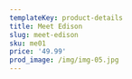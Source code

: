 ```yaml
---
templateKey: product-details
title: Meet Edison
slug: meet-edison
sku: me01
price: '49.99'
prod_image: /img/img-05.jpg
---
```


